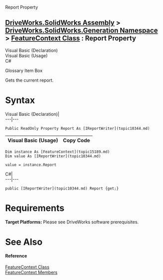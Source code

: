 Report Property   
  
[DriveWorks.SolidWorks Assembly](topic13342.md) > [DriveWorks.SolidWorks.Generation Namespace](topic15094.md) > [FeatureContext Class](topic15189.md) : Report Property  
---  
  
Visual Basic (Declaration)    
Visual Basic (Usage)    
C# 

Glossary Item Box

Gets the current report. 

# Syntax

Visual Basic (Declaration)|   
---|---  
      
    
    Public ReadOnly Property Report As [IReportWriter](topic10344.md)  
  
Visual Basic (Usage)| Copy Code  
---|---  
      
    
    Dim instance As [FeatureContext](topic15189.md)
    Dim value As [IReportWriter](topic10344.md)
     
    value = instance.Report  
  
C#|   
---|---  
      
    
    public [IReportWriter](topic10344.md) Report {get;}  
  
# Requirements

**Target Platforms:** Please see DriveWorks software prerequisites.

# See Also

#### Reference

[FeatureContext Class](topic15189.md)   
[FeatureContext Members](topic15190.md)


